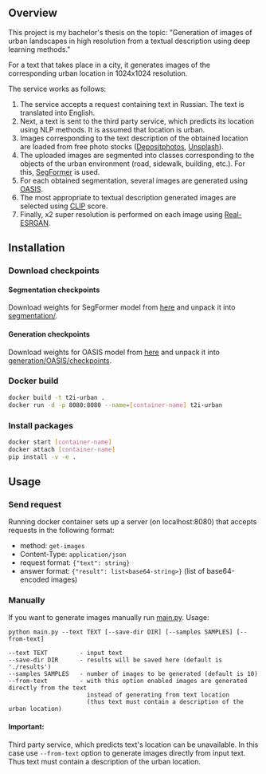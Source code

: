 ## Overview

This project is my bachelor's thesis on the topic: "Generation of images of 
urban landscapes in high resolution from a textual description using deep 
learning methods."

For a text that takes place in a city, it generates images of the corresponding urban location in 1024x1024 resolution.

The service works as follows:
1) The service accepts a request containing text in Russian. The text is translated into English.
2) Next, a text is sent to the third party service, which predicts its location using NLP methods. 
It is assumed that location is urban.
3) Images corresponding to the text description of the obtained location are loaded from free photo stocks ([Depositphotos](https://ru.depositphotos.com/), [Unsplash](https://unsplash.com/)).
4) The uploaded images are segmented into classes corresponding to the objects of the urban environment (road, sidewalk, building, etc.). For this, [SegFormer](https://github.com/NVlabs/SegFormer) is used.
5) For each obtained segmentation, several images are generated using [OASIS](https://github.com/boschresearch/OASIS).
6) The most appropriate to textual description generated images are selected using [CLIP](https://github.com/openai/CLIP) score.
7) Finally, x2 super resolution is performed on each image using [Real-ESRGAN](https://github.com/ai-forever/Real-ESRGAN).

## Installation
### Download checkpoints
#### Segmentation checkpoints
Download weights for SegFormer model from [here](https://drive.google.com/file/d/1LAXhIA3oSipTg7eSvx1ImNqB1CvJmpGu/view?usp=sharing) and unpack it into [segmentation/](./segmentation/).

#### Generation checkpoints
Download weights for OASIS model from [here](https://drive.google.com/file/d/1MfDiqQehgabzhx0oeyT7SlHxlo5UF5iY/view?usp=sharing) and unpack it into [generation/OASIS/checkpoints](generation/OASIS/checkpoints).

### Docker build
```sh
docker build -t t2i-urban .
docker run -d -p 8080:8080 --name=[container-name] t2i-urban
```
### Install packages
```sh
docker start [container-name]
docker attach [container-name]
pip install -v -e .
```
## Usage

### Send request
Running docker container sets up a server (on localhost:8080) that accepts requests in the following format:
- method: `get-images`
- Content-Type: `application/json`
- request format: `{"text": string}`
- answer format: `{"result": list<base64-string>}` (list of base64-encoded images)

### Manually
If you want to generate images manually run [main.py](./main.py). Usage: 
```
python main.py --text TEXT [--save-dir DIR] [--samples SAMPLES] [--from-text]

--text TEXT         - input text
--save-dir DIR      - results will be saved here (default is './results')
--samples SAMPLES   - number of images to be generated (default is 10)
--from-text         - with this option enabled images are generated directly from the text 
                      instead of generating from text location
                      (thus text must contain a description of the urban location)
```

#### Important:
Third party service, which predicts text's location can be unavailable. In this case use `--from-text` option to generate images directly from input text. Thus text must contain a description of the urban location.